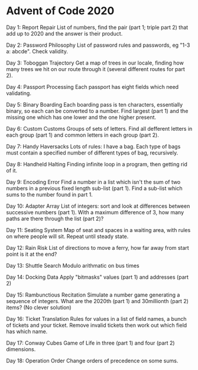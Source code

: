 # Advent of Code 2020

Day 1: Report Repair
List of numbers, find the pair (part 1; triple part 2) that add up to 2020 and
the answer is their product.

Day 2: Password Philosophy
List of password rules and passwords, eg "1-3 a: abcde". Check validity.

Day 3: Toboggan Trajectory
Get a map of trees in our locale, finding how many trees we hit on our route
through it (several different routes for part 2).

Day 4: Passport Processing
Each passport has eight fields which need validating.

Day 5: Binary Boarding
Each boarding pass is ten characters, essentially binary, so each can be
converted to a number. Find largest (part 1) and the missing one which has one
lower and the one higher present.

Day 6: Custom Customs
Groups of sets of letters. Find all defferent letters in each group (part 1)
and common letters in each group (part 2).

Day 7: Handy Haversacks
Lots of rules: I have a bag. Each type of bags must contain a specified number
of different types of bag, recursively.

Day 8: Handheld Halting
Finding infinite loop in a program, then getting rid of it.

Day 9: Encoding Error
Find a number in a list which isn't the sum of two numbers in a previous fixed
length sub-list (part 1). Find a sub-list which sums to the number found in part 1.

Day 10: Adapter Array
List of integers: sort and look at differences between successive numbers (part 1).
With a maximum difference of 3, how many paths are there through the list (part 2)?

Day 11: Seating System
Map of seat and spaces in a waiting area, with rules on where people will sit.
Repeat until steady state.

Day 12: Rain Risk
List of directions to move a ferry, how far away from start point is it at the end?

Day 13: Shuttle Search
Modulo arithmatic on bus times

Day 14: Docking Data
Apply "bitmasks" values (part 1) and addresses (part 2)

Day 15: Rambunctious Recitation
Simulate a number game generating a sequence of integers. What are the 2020th
(part 1) and 30millionth (part 2) items? (No clever solution)

Day 16: Ticket Translation
Rules for values in a list of field names, a bunch of tickets and your ticket.
Remove invalid tickets then work out which field has which name.

Day 17: Conway Cubes
Game of Life in three (part 1) and four (part 2) dimensions.

Day 18: Operation Order
Change orders of precedence on some sums.
